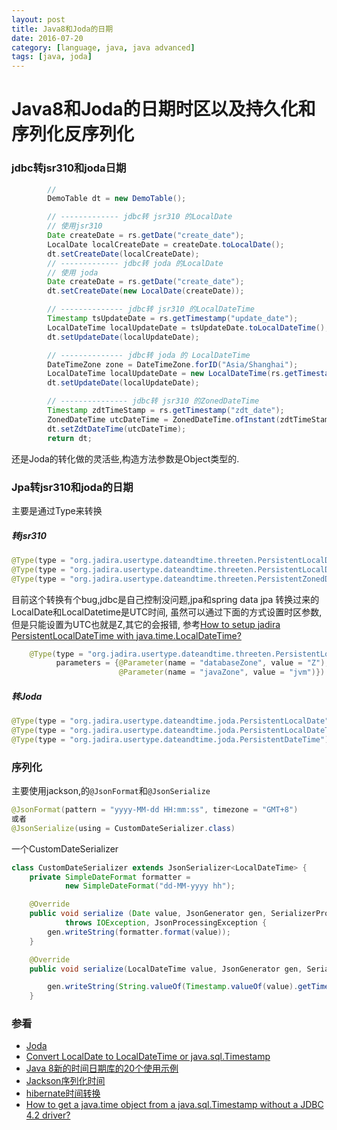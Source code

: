 ```yaml
---
layout: post
title: Java8和Joda的日期
date: 2016-07-20
category: [language, java, java advanced]
tags: [java, joda]
---
```



# Java8和Joda的日期时区以及持久化和序列化反序列化

### jdbc转jsr310和joda日期

```java
        // 
        DemoTable dt = new DemoTable();

        // ------------- jdbc转 jsr310 的LocalDate
        // 使用jsr310
        Date createDate = rs.getDate("create_date");
        LocalDate localCreateDate = createDate.toLocalDate();
        dt.setCreateDate(localCreateDate);
        // ------------- jdbc转 joda 的LocalDate
        // 使用 joda
        Date createDate = rs.getDate("create_date");
        dt.setCreateDate(new LocalDate(createDate));

        // -------------- jdbc转 jsr310 的LocalDateTime
        Timestamp tsUpdateDate = rs.getTimestamp("update_date");
        LocalDateTime localUpdateDate = tsUpdateDate.toLocalDateTime();
        dt.setUpdateDate(localUpdateDate);

        // -------------- jdbc转 joda 的 LocalDateTime
        DateTimeZone zone = DateTimeZone.forID("Asia/Shanghai");
        LocalDateTime localUpdateDate = new LocalDateTime(rs.getTimestamp("create_date"), zone);
        dt.setUpdateDate(localUpdateDate);

        // --------------- jdbc转 jsr310 的ZonedDateTime
        Timestamp zdtTimeStamp = rs.getTimestamp("zdt_date");
        ZonedDateTime utcDateTime = ZonedDateTime.ofInstant(zdtTimeStamp.toInstant(), ZoneId.of("UTC"));
        dt.setZdtDateTime(utcDateTime);
        return dt;
```

还是Joda的转化做的灵活些,构造方法参数是Object类型的.


### Jpa转jsr310和joda的日期

主要是通过Type来转换

##### 转jsr310

```java
@Type(type = "org.jadira.usertype.dateandtime.threeten.PersistentLocalDate")
@Type(type = "org.jadira.usertype.dateandtime.threeten.PersistentLocalDateTime")
@Type(type = "org.jadira.usertype.dateandtime.threeten.PersistentZonedDateTime")
```

目前这个转换有个bug,jdbc是自己控制没问题,jpa和spring data jpa 转换过来的LocalDate和LocalDatetime是UTC时间,
虽然可以通过下面的方式设置时区参数,但是只能设置为UTC也就是Z,其它的会报错,
参考[How to setup jadira PersistentLocalDateTime with java.time.LocalDateTime?](http://stackoverflow.com/questions/31826867/how-to-setup-jadira-persistentlocaldatetime-with-java-time-localdatetime)


```java
    @Type(type = "org.jadira.usertype.dateandtime.threeten.PersistentLocalDateTime",
          parameters = {@Parameter(name = "databaseZone", value = "Z"),
                        @Parameter(name = "javaZone", value = "jvm")})
```


##### 转Joda

```java
@Type(type = "org.jadira.usertype.dateandtime.joda.PersistentLocalDate")
@Type(type = "org.jadira.usertype.dateandtime.joda.PersistentLocalDateTime")
@Type(type = "org.jadira.usertype.dateandtime.joda.PersistentDateTime")
```



### 序列化

主要使用jackson,的`@JsonFormat`和`@JsonSerialize`

```java
@JsonFormat(pattern = "yyyy-MM-dd HH:mm:ss", timezone = "GMT+8")
或者
@JsonSerialize(using = CustomDateSerializer.class)
```

一个CustomDateSerializer

```java
class CustomDateSerializer extends JsonSerializer<LocalDateTime> {
    private SimpleDateFormat formatter =
            new SimpleDateFormat("dd-MM-yyyy hh");

    @Override
    public void serialize (Date value, JsonGenerator gen, SerializerProvider arg2)
            throws IOException, JsonProcessingException {
        gen.writeString(formatter.format(value));
    }

    @Override
    public void serialize(LocalDateTime value, JsonGenerator gen, SerializerProvider serializers) throws IOException, JsonProcessingException {

        gen.writeString(String.valueOf(Timestamp.valueOf(value).getTime()));
    }
```


### 参看

* [Joda](http://www.joda.org/joda-time/)
* [Convert LocalDate to LocalDateTime or java.sql.Timestamp](http://stackoverflow.com/questions/8992282/convert-localdate-to-localdatetime-or-java-sql-timestamp)
* [Java 8新的时间日期库的20个使用示例](http://www.importnew.com/16814.html)
* [Jackson序列化时间](http://www.baeldung.com/jackson-serialize-dates)
* [hibernate时间转换](http://stackoverflow.com/questions/27750026/java-8-localdatetime-and-hibernate-4)
* [How to get a java.time object from a java.sql.Timestamp without a JDBC 4.2 driver?](http://stackoverflow.com/questions/22470150/how-to-get-a-java-time-object-from-a-java-sql-timestamp-without-a-jdbc-4-2-drive)




